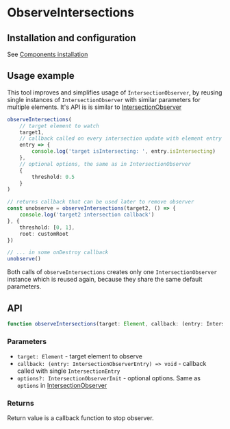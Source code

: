 # ObserveIntersections

## Installation and configuration

See [Components installation](/docs/components_installation.md#other)

## Usage example

This tool improves and simplifies usage of `IntersectionObserver`, by reusing single instances of `IntersectionObserver` with similar parameters for multiple elements. It's API is is similar to [IntersectionObserver](https://developer.mozilla.org/en-US/docs/Web/API/IntersectionObserver/IntersectionObserver)

```ts
observeIntersections(
	// target element to watch
	target1,
	// callback called on every intersection update with element entry
	entry => {
		console.log('target isIntersecting: ', entry.isIntersecting)
	},
	// optional options, the same as in IntersectionObserver
	{
		threshold: 0.5
	}
)

// returns callback that can be used later to remove observer
const unobserve = observeIntersections(target2, () => {
	console.log('target2 intersection callback')
}, {
	threshold: [0, 1],
	root: customRoot
})

// ... in some onDestroy callback
unobserve()
```

<!-- TMP -->
Both calls of `observeIntersections` creates only one `IntersectionObserver` instance which is reused again, because they share the same default parameters.

## API

```ts
function observeIntersections(target: Element, callback: (entry: IntersectionObserverEntry) => void, options?: IntersectionObserverInit): () => void;
```

### Parameters

 - `target: Element` - target element to observe
 - `callback: (entry: IntersectionObserverEntry) => void` - callback called with single `IntersectionEntry`
 - `options?: IntersectionObserverInit` - optional options. Same as `options` in [IntersectionObserver](https://developer.mozilla.org/en-US/docs/Web/API/IntersectionObserver/IntersectionObserver#parameters)

### Returns

Return value is a callback function to stop observer.
